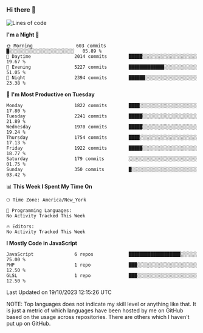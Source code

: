 ### Hi there 👋

<!--
**LynxJinxxy/LynxJinxxy** is a ✨ _special_ ✨ repository because its `README.md` (this file) appears on your GitHub profile.

Here are some ideas to get you started:

- 🔭 I’m currently working on ...
- 🌱 I’m currently learning ...
- 👯 I’m looking to collaborate on ...
- 🤔 I’m looking for help with ...
- 💬 Ask me about ...
- 📫 How to reach me: ...
- 😄 Pronouns: ...
- ⚡ Fun fact: ...
-->

<!--START_SECTION:waka-->
![Lines of code](https://img.shields.io/badge/From%20Hello%20World%20I%27ve%20Written-22.4%20million%20lines%20of%20code-blue)

**I'm a Night 🦉** 

```text
🌞 Morning                603 commits         █░░░░░░░░░░░░░░░░░░░░░░░░   05.89 % 
🌆 Daytime                2014 commits        █████░░░░░░░░░░░░░░░░░░░░   19.67 % 
🌃 Evening                5227 commits        █████████████░░░░░░░░░░░░   51.05 % 
🌙 Night                  2394 commits        ██████░░░░░░░░░░░░░░░░░░░   23.38 % 
```
📅 **I'm Most Productive on Tuesday** 

```text
Monday                   1822 commits        ████░░░░░░░░░░░░░░░░░░░░░   17.80 % 
Tuesday                  2241 commits        █████░░░░░░░░░░░░░░░░░░░░   21.89 % 
Wednesday                1970 commits        █████░░░░░░░░░░░░░░░░░░░░   19.24 % 
Thursday                 1754 commits        ████░░░░░░░░░░░░░░░░░░░░░   17.13 % 
Friday                   1922 commits        █████░░░░░░░░░░░░░░░░░░░░   18.77 % 
Saturday                 179 commits         ░░░░░░░░░░░░░░░░░░░░░░░░░   01.75 % 
Sunday                   350 commits         █░░░░░░░░░░░░░░░░░░░░░░░░   03.42 % 
```


📊 **This Week I Spent My Time On** 

```text
🕑︎ Time Zone: America/New_York

💬 Programming Languages: 
No Activity Tracked This Week

🔥 Editors: 
No Activity Tracked This Week
```

**I Mostly Code in JavaScript** 

```text
JavaScript               6 repos             ███████████████████░░░░░░   75.00 % 
PHP                      1 repo              ███░░░░░░░░░░░░░░░░░░░░░░   12.50 % 
GLSL                     1 repo              ███░░░░░░░░░░░░░░░░░░░░░░   12.50 % 
```




 Last Updated on 19/10/2023 12:15:26 UTC
<!--END_SECTION:waka-->
NOTE: Top languages does not indicate my skill level or anything like that. It is just a metric of which languages have been hosted by me on GitHub based on the usage across repositories. There are others which I haven't put up on GitHub.
